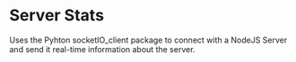 # Server Stats
Uses the Pyhton socketIO_client package to connect with a NodeJS Server and send it real-time information about the server.
